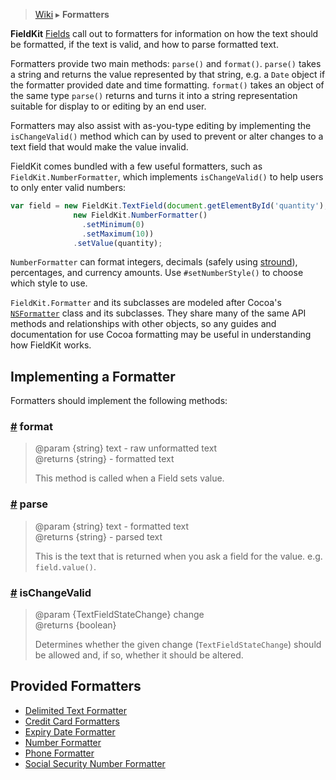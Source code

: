 > [Wiki](Home) ▸ **Formatters**

**FieldKit** [Fields](https://github.com/square/field-kit/wiki/FieldKit-Fields) call out to formatters for information on how the text should be formatted, if the text is valid, and how to parse formatted text.

Formatters provide two main methods: `parse()` and `format()`. `parse()` takes
a string and returns the value represented by that string, e.g. a `Date` object
if the formatter provided date and time formatting. `format()` takes an object
of the same type `parse()` returns and turns it into a string representation
suitable for display to or editing by an end user.

Formatters may also assist with as-you-type editing by implementing the
`isChangeValid()` method which can by used to prevent or alter changes to a
text field that would make the value invalid.

FieldKit comes bundled with a few useful formatters, such as
`FieldKit.NumberFormatter`, which implements `isChangeValid()` to help users to
only enter valid numbers:

```js
var field = new FieldKit.TextField(document.getElementById('quantity'),
              new FieldKit.NumberFormatter()
                .setMinimum(0)
                .setMaximum(10))
              .setValue(quantity);
```

`NumberFormatter` can format integers, decimals (safely using
[stround](https://github.com/square/stround)), percentages, and currency amounts. Use `#setNumberStyle()`
to choose which style to use.

`FieldKit.Formatter` and its subclasses are modeled after Cocoa's
[`NSFormatter`](https://developer.apple.com/library/mac/documentation/cocoa/reference/foundation/classes/NSFormatter_Class/Reference/Reference.html) class and its subclasses. They share many of the
same API methods and relationships with other objects, so any guides and
documentation for use Cocoa formatting may be useful in understanding how
FieldKit works.

## Implementing a Formatter
Formatters should implement the following methods:

### <a name="format" href="Formatters#format">#</a> format
> @param {string} text - raw unformatted text  
> @returns {string} - formatted text
>
> This method is called when a Field sets value.

### <a name="parse" href="Formatters#parse">#</a> parse
> @param {string} text - formatted text  
> @returns {string} - parsed text
>
> This is the text that is returned when you ask a field for the value. e.g. `field.value()`.

### <a name="isChangeValid" href="Formatters#isChangeValid">#</a> isChangeValid
> @param {TextFieldStateChange} change  
> @returns {boolean}
>
> Determines whether the given change (`TextFieldStateChange`) should be allowed and, if so, whether it should be altered.

## Provided Formatters
 * [Delimited Text Formatter](Delimited-Text-Formatter)
 * [Credit Card Formatters](Credit-Card-Formatters)
 * [Expiry Date Formatter](Expiry-Date-Formatter)
 * [Number Formatter](Number-Formatter)
 * [Phone Formatter](Phone-Formatter)
 * [Social Security Number Formatter](Social-Security-Number-Formatter)